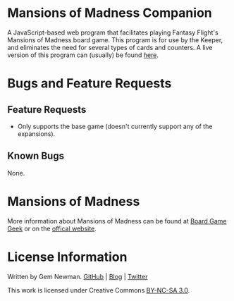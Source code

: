 Mansions of Madness Companion
=============================

A JavaScript-based web program that facilitates playing Fantasy Flight's Mansions of Madness board game. This program is for use by the Keeper, and eliminates the need for several types of cards and counters. A live version of this program can (usually) be found [here](http://savage.startleddisbelief.com/mom/).

Bugs and Feature Requests
=========================

Feature Requests
----------------

* Only supports the base game (doesn't currently support any of the expansions).

Known Bugs
----------

None.

Mansions of Madness
===================

More information about Mansions of Madness can be found at [Board Game Geek](http://boardgamegeek.com/boardgame/83330/mansions-madness) or on the [offical website](http://www.fantasyflightgames.com/edge_minisite.asp?eidm=136).

License Information
===================

Written by Gem Newman. [GitHub](https://github.com/spurll/) | [Blog](http://www.startleddisbelief.com) | [Twitter](https://twitter.com/spurll)

This work is licensed under Creative Commons [BY-NC-SA 3.0](https://creativecommons.org/licenses/by-nc-sa/3.0/).
